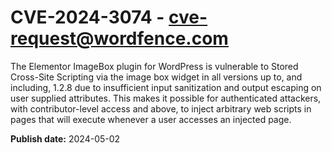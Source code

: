 # CVE-2024-3074 - cve-request@wordfence.com

The Elementor ImageBox plugin for WordPress is vulnerable to Stored Cross-Site Scripting via the image box widget in all versions up to, and including, 1.2.8 due to insufficient input sanitization and output escaping on user supplied attributes. This makes it possible for authenticated attackers, with contributor-level access and above, to inject arbitrary web scripts in pages that will execute whenever a user accesses an injected page.

**Publish date:** 2024-05-02
